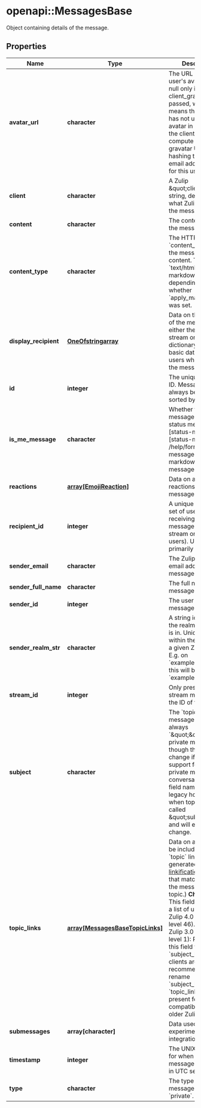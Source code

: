 # openapi::MessagesBase

Object containing details of the message. 

## Properties
Name | Type | Description | Notes
------------ | ------------- | ------------- | -------------
**avatar_url** | **character** | The URL of the user&#39;s avatar.  Can be null only if client_gravatar was passed, which means that the user has not uploaded an avatar in Zulip, and the client should compute the gravatar URL by hashing the user&#39;s email address itself for this user.  | [optional] 
**client** | **character** | A Zulip \&quot;client\&quot; string, describing what Zulip client sent the message.  | [optional] 
**content** | **character** | The content/body of the message.  | [optional] 
**content_type** | **character** | The HTTP &#x60;content_type&#x60; for the message content.  This will be &#x60;text/html&#x60; or &#x60;text/x-markdown&#x60;, depending on whether &#x60;apply_markdown&#x60; was set.  | [optional] 
**display_recipient** | [**OneOfstringarray**](oneOf&lt;string,array&gt;.md) | Data on the recipient of the message; either the name of a stream or a dictionary containing basic data on the users who received the message.  | [optional] 
**id** | **integer** | The unique message ID.  Messages should always be displayed sorted by ID.  | [optional] 
**is_me_message** | **character** | Whether the message is a [/me status message][status-messages]  [status-messages]: /help/format-your-message-using-markdown#status-messages  | [optional] 
**reactions** | [**array[EmojiReaction]**](EmojiReaction.md) | Data on any reactions to the message.  | [optional] 
**recipient_id** | **integer** | A unique ID for the set of users receiving the message (either a stream or group of users).  Useful primarily for hashing.  | [optional] 
**sender_email** | **character** | The Zulip display email address of the message&#39;s sender.  | [optional] 
**sender_full_name** | **character** | The full name of the message&#39;s sender.  | [optional] 
**sender_id** | **integer** | The user ID of the message&#39;s sender.  | [optional] 
**sender_realm_str** | **character** | A string identifier for the realm the sender is in.  Unique only within the context of a given Zulip server.  E.g. on &#x60;example.zulip.com&#x60;, this will be &#x60;example&#x60;.  | [optional] 
**stream_id** | **integer** | Only present for stream messages; the ID of the stream.  | [optional] 
**subject** | **character** | The &#x60;topic&#x60; of the message.  Currently always &#x60;\&quot;\&quot;&#x60; for private messages, though this could change if Zulip adds support for topics in private message conversations.  The field name is a legacy holdover from when topics were called \&quot;subjects\&quot; and will eventually change.  | [optional] 
**topic_links** | [**array[MessagesBaseTopicLinks]**](MessagesBase_topic_links.md) | Data on any links to be included in the &#x60;topic&#x60; line (these are generated by [custom linkification filters](/help/add-a-custom-linkifier) that match content in the message&#39;s topic.)  **Changes**: This field contained a list of urls before   Zulip 4.0 (feature level 46).  New in Zulip 3.0 (feature level 1): Previously, this field was called &#x60;subject_links&#x60;; clients are recommended to rename &#x60;subject_links&#x60; to &#x60;topic_links&#x60; if present for compatibility with older Zulip servers.  | [optional] 
**submessages** | **array[character]** | Data used for certain experimental Zulip integrations.  | [optional] 
**timestamp** | **integer** | The UNIX timestamp for when the message was sent, in UTC seconds.  | [optional] 
**type** | **character** | The type of the message: &#x60;stream&#x60; or &#x60;private&#x60;.  | [optional] 


